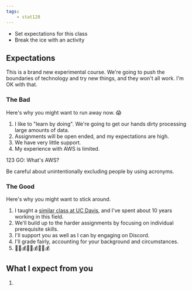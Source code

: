 ```yaml
---
tags:
    - stat128
---
```


- Set expectations for this class
- Break the ice with an activity

## Expectations

This is a brand new experimental course.
We're going to push the boundaries of technology and try new things, and they won't all work.
I'm OK with that.

### The Bad

Here's why you might want to run away now. 😱

1. I like to "learn by doing".
    We're going to get our hands dirty processing large amounts of data.
1. Assignments will be open ended, and my expectations are high.
1. We have very little support.
2. My experience with AWS is limited.

123 GO: What's AWS?

Be careful about unintentionally excluding people by using acronyms.

### The Good

Here's why you might want to stick around.

1. I taught a [similar class at UC Davis](https://github.com/clarkfitzg/sta141c-winter19), and I've spent about 10 years working in this field.
2. We'll build up to the harder assignments by focusing on individual prerequisite skills.
3. I'll support you as well as I can by engaging on Discord.
3. I'll grade fairly, accounting for your background and circumstances.
4. 🤑💵💰🤑💵💰🤑💵💰


## What I expect from you

1. 

